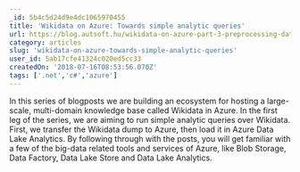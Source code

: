 ```yaml
---
_id: 5b4c5d24d9e4dc1065970455
title: 'Wikidata on Azure: Towards simple analytic queries'
url: https://blog.autsoft.hu/wikidata-on-azure-part-3-preprocessing-data-for-simple-analytic-queries/
category: articles
slug: 'wikidata-on-azure-towards-simple-analytic-queries'
user_id: 5ab17cfe41324c020ed5cc33
createdOn: '2018-07-16T08:53:56.070Z'
tags: ['.net','c#','azure']
---
```


In this series of blogposts we are building an ecosystem for hosting a large-scale, multi-domain knowledge base called Wikidata in Azure. In the first leg of the series, we are aiming to run simple analytic queries over Wikidata. First, we transfer the Wikidata dump to Azure, then load it in Azure Data Lake Analytics. By following through with the posts, you will get familiar with a few of the big-data related tools and services of Azure, like Blob Storage, Data Factory, Data Lake Store and Data Lake Analytics.

